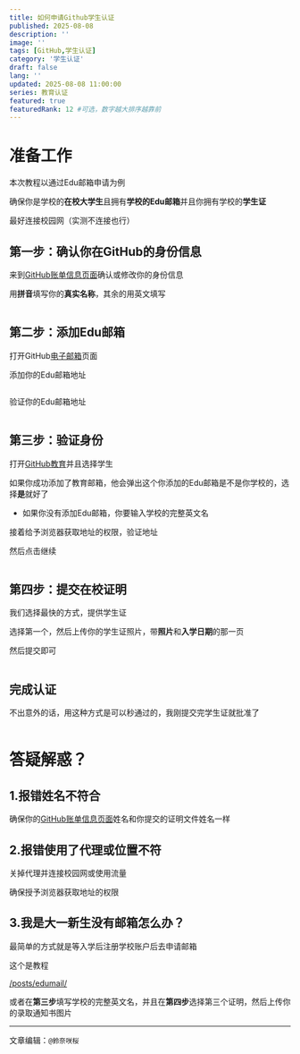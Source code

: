 ```yaml
---
title: 如何申请Github学生认证
published: 2025-08-08
description: ''
image: ''
tags: [GitHub,学生认证]
category: '学生认证'
draft: false 
lang: ''
updated: 2025-08-08 11:00:00
series: 教育认证
featured: true
featuredRank: 12 #可选，数字越大排序越靠前
---
```


# 准备工作

本次教程以通过Edu邮箱申请为例

确保你是学校的**在校大学生**且拥有**学校的Edu邮箱**并且你拥有学校的**学生证**

最好连接校园网（实测不连接也行）

## 第一步：确认你在GitHub的身份信息

来到[GitHub账单信息页面](https://github.com/settings/billing/payment_information)确认或修改你的身份信息


用**拼音**填写你的**真实名称**，其余的用英文填写



<img title="" src="https://img.sakura.ink/file/AgACAgUAAyEGAASIHQfFAAM6aJWGZHymbOR8KnsvwiL0hDFgHagAAm_JMRusb6lU4rRSAR7_DV8BAAMCAAN4AAM2BA.png" alt="">



## 第二步：添加Edu邮箱

打开GitHub[电子邮箱](https://github.com/settings/emails)页面

添加你的Edu邮箱地址

<img title="" src="https://img.sakura.ink/file/AgACAgUAAyEGAASIHQfFAAM3aJWGBRADBXzwRQ5_bN4lduUI_nMAAmzJMRusb6lUTt7EhiHsfyEBAAMCAAN3AAM2BA.png" alt="">

验证你的Edu邮箱地址

<img title="" src="https://img.sakura.ink/file/AgACAgUAAyEGAASIHQfFAAM4aJWGBSMAAaWkVoaHSIwxoeQqP0J2AAJtyTEbrG-pVDv_ozNsXenkAQADAgADeQADNgQ.png" alt="">

## 第三步：验证身份

打开[GitHub教育](https://github.com/settings/education/benefits)并且选择学生

如果你成功添加了教育邮箱，他会弹出这个你添加的Edu邮箱是不是你学校的，选择**是**就好了

- 如果你没有添加Edu邮箱，你要输入学校的完整英文名

接着给予浏览器获取地址的权限，验证地址

然后点击继续

<img title="" src="https://img.sakura.ink/file/AgACAgUAAyEGAASIHQfFAAM5aJWGCuyd6r0I2ZgQaZyNdZbbVhgAAm7JMRusb6lUzMTZFxGt0MgBAAMCAAN3AAM2BA.png" alt="">

## 第四步：提交在校证明

我们选择最快的方式，提供学生证

选择第一个，然后上传你的学生证照片，带**照片**和**入学日期**的那一页

然后提交即可

<img title="" src="https://img.sakura.ink/file/AgACAgUAAyEGAASIHQfFAAM7aJWJx9KL0AaL90Bz4H_HEZdJo2wAAnXJMRusb6lUu8Q2Xqr-LGEBAAMCAAN4AAM2BA.png" alt="">

## 完成认证

不出意外的话，用这种方式是可以秒通过的，我刚提交完学生证就批准了

<img title="" src="https://img.sakura.ink/file/AgACAgUAAyEGAASIHQfFAAM2aJWGBX8aZLX3VLvBThKbuMWl3coAAmvJMRusb6lUa94g66MOH3YBAAMCAAN3AAM2BA.png" alt="">

# 答疑解惑？

## 1.报错姓名不符合

确保你的[GitHub账单信息页面](https://github.com/settings/billing/payment_information)姓名和你提交的证明文件姓名一样

## 2.报错使用了代理或位置不符

关掉代理并连接校园网或使用流量

确保授予浏览器获取地址的权限

## 3.我是大一新生没有邮箱怎么办？

最简单的方式就是等入学后注册学校账户后去申请邮箱

这个是教程



[/posts/edumail/](/posts/edumail/)



或者在**第三步**填写学校的完整英文名，并且在**第四步**选择第三个证明，然后上传你的录取通知书图片



---

文章编辑：`@鈴奈咲桜`